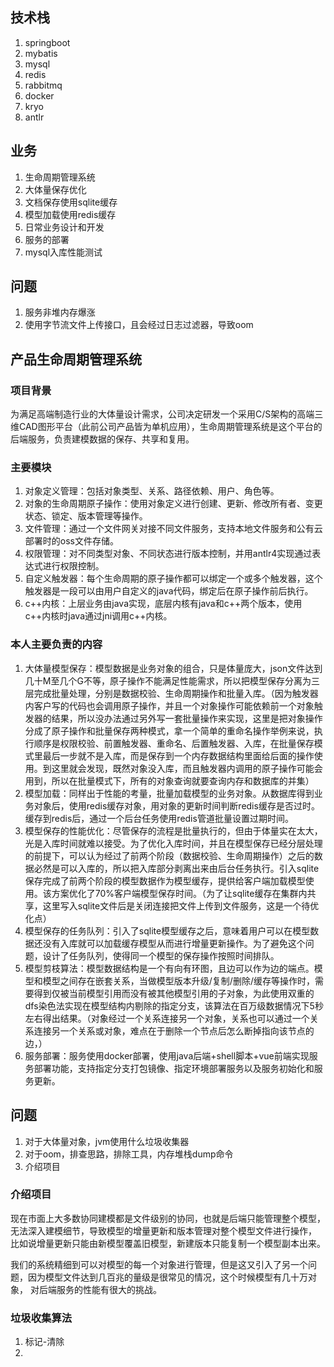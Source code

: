 

## 技术栈

1. springboot
2. mybatis
3. mysql
4. redis
5. rabbitmq
6. docker
7. kryo
8. antlr


## 业务

1. 生命周期管理系统
2. 大体量保存优化
3. 文档保存使用sqlite缓存
4. 模型加载使用redis缓存
5. 日常业务设计和开发
6. 服务的部署
7. mysql入库性能测试

## 问题

1. 服务非堆内存爆涨
2. 使用字节流文件上传接口，且会经过日志过滤器，导致oom

## 产品生命周期管理系统

### 项目背景

为满足高端制造行业的大体量设计需求，公司决定研发一个采用C/S架构的高端三维CAD图形平台（此前公司产品皆为单机应用），生命周期管理系统是这个平台的后端服务，负责建模数据的保存、共享和复用。

### 主要模块

1. 对象定义管理：包括对象类型、关系、路径依赖、用户、角色等。
2. 对象的生命周期原子操作：使用对象定义进行创建、更新、修改所有者、变更状态、锁定、版本管理等操作。
3. 文件管理：通过一个文件网关对接不同文件服务，支持本地文件服务和公有云部署时的oss文件存储。
4. 权限管理：对不同类型对象、不同状态进行版本控制，并用antlr4实现通过表达式进行权限控制。
5. 自定义触发器：每个生命周期的原子操作都可以绑定一个或多个触发器，这个触发器是一段可以由用户自定义的java代码，绑定后在原子操作前后执行。
6. c++内核：上层业务由java实现，底层内核有java和c++两个版本，使用c++内核时java通过jni调用c++内核。

### 本人主要负责的内容 

1. 大体量模型保存：模型数据是业务对象的组合，只是体量庞大，json文件达到几十M至几个G不等，原子操作不能满足性能需求，所以把模型保存分离为三层完成批量处理，分别是数据校验、生命周期操作和批量入库。（因为触发器内客户写的代码也会调用原子操作，并且一个对象操作可能依赖前一个对象触发器的结果，所以没办法通过另外写一套批量操作来实现，这里是把对象操作分成了原子操作和批量保存两种模式，拿一个简单的重命名操作举例来说，执行顺序是权限校验、前置触发器、重命名、后置触发器、入库，在批量保存模式里最后一步就不是入库，而是保存到一个内存数据结构里面给后面的操作使用。到这里就会发现，既然对象没入库，而且触发器内调用的原子操作可能会用到，所以在批量模式下，所有的对象查询就要查询内存和数据库的并集）
2. 模型加载：同样出于性能的考量，批量加载模型的业务对象。从数据库得到业务对象后，使用redis缓存对象，用对象的更新时间判断redis缓存是否过时。缓存到redis后，通过一个后台任务使用redis管道批量设置过期时间。
3. 模型保存的性能优化：尽管保存的流程是批量执行的，但由于体量实在太大，光是入库时间就难以接受。为了优化入库时间，并且在模型保存已经分层处理的前提下，可以认为经过了前两个阶段（数据校验、生命周期操作）之后的数据必然是可以入库的，所以把入库部分剥离出来由后台任务执行。引入sqlite保存完成了前两个阶段的模型数据作为模型缓存，提供给客户端加载模型使用。该方案优化了70%客户端模型保存时间。（为了让sqlite缓存在集群内共享，这里写入sqlite文件后是关闭连接把文件上传到文件服务，这是一个待优化点）
4. 模型保存的任务队列：引入了sqlite模型缓存之后，意味着用户可以在模型数据还没有入库就可以加载缓存模型从而进行增量更新操作。为了避免这个问题，设计了任务队列，使得同一个模型的保存操作按照时间排队。
5. 模型剪枝算法：模型数据结构是一个有向有环图，且边可以作为边的端点。模型和模型之间存在嵌套关系，当做模型版本升级/复制/删除/缓存等操作时，需要得到仅被当前模型引用而没有被其他模型引用的子对象，为此使用双重的dfs染色法实现在模型结构内剔除的指定分支，该算法在百万级数据情况下5秒左右得出结果。（对象经过一个关系连接另一个对象，关系也可以通过一个关系连接另一个关系或对象，难点在于删除一个节点后怎么断掉指向该节点的边，）
6. 服务部署：服务使用docker部署，使用java后端+shell脚本+vue前端实现服务部署功能，支持指定分支打包镜像、指定环境部署服务以及服务初始化和服务更新。


## 问题

1. 对于大体量对象，jvm使用什么垃圾收集器
2. 对于oom，排查思路，排除工具，内存堆栈dump命令
3. 介绍项目


### 介绍项目

 现在市面上大多数协同建模都是文件级别的协同，也就是后端只能管理整个模型，无法深入建模细节，导致模型的增量更新和版本管理对整个模型文件进行操作，
 比如说增量更新只能由新模型覆盖旧模型，新建版本只能复制一个模型副本出来。

 我们的系统精细到可以对模型的每一个对象进行管理，但是这又引入了另一个问题，因为模型文件达到几百兆的量级是很常见的情况，这个时候模型有几十万对象，
 对后端服务的性能有很大的挑战。


### 垃圾收集算法

1. 标记-清除
2. 
